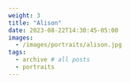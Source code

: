 ```yaml
---
weight: 3
title: "Alison"
date: 2023-08-22T14:30:45-05:00
images:
  - /images/portraits/alison.jpg
tags:
  - archive # all posts
  - portraits
---
```

